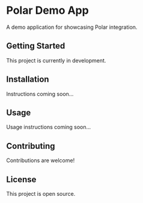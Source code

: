 # Polar Demo App

A demo application for showcasing Polar integration.

## Getting Started

This project is currently in development.

## Installation

Instructions coming soon...

## Usage

Usage instructions coming soon...

## Contributing

Contributions are welcome!

## License

This project is open source.
